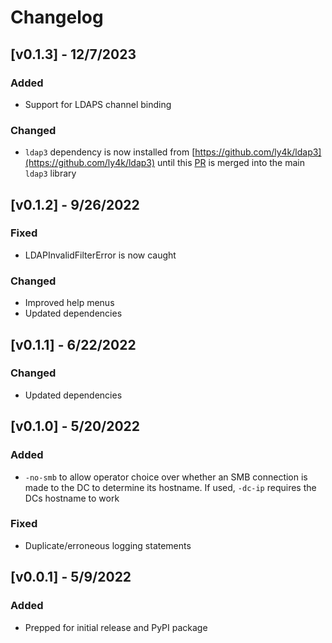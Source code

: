 # Changelog
## [v0.1.3] - 12/7/2023
### Added
- Support for LDAPS channel binding

### Changed
- `ldap3` dependency is now installed from [https://github.com/ly4k/ldap3](https://github.com/ly4k/ldap3) until this [PR](https://github.com/cannatag/ldap3/pull/1087) is merged into the main `ldap3` library

## [v0.1.2] - 9/26/2022
### Fixed
- LDAPInvalidFilterError is now caught

### Changed
- Improved help menus
- Updated dependencies

## [v0.1.1] - 6/22/2022
### Changed
- Updated dependencies

## [v0.1.0] - 5/20/2022
### Added
- `-no-smb` to allow operator choice over whether an SMB connection is made to the DC to determine its hostname. If used, `-dc-ip` requires the DCs hostname to work
### Fixed
- Duplicate/erroneous logging statements

## [v0.0.1] - 5/9/2022
### Added
- Prepped for initial release and PyPI package
